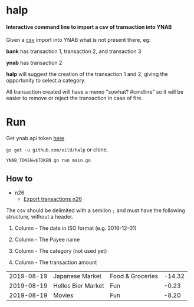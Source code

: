 # halp 

#### Interactive command line to import a csv of transaction into YNAB

Given a [csv](##Howto) import into YNAB what is not present there, eg:

**bank** has transaction 1, transaction 2, and transaction 3

**ynab** has transaction 2 

**halp** will suggest the creation of the transaction 1 and 2, giving the opportunity to select a category. 

All transaction created will have a memo "sowhat? #cmdline" so it will be easier to remove or reject the transaction in case of fire.

# Run

Get ynab api token [here](https://api.youneedabudget.com/#getting-started)

`go get -u github.com/xild/halp` or clone.

`YNAB_TOKEN=$TOKEN go run main.go`

## How to


- n26 
  - [Export transactions n26](https://support.n26.com/en-eu/fixing-an-issue/payments-and-transfers/how-to-export-a-list-of-my-transactions)
 
 
 The csv should be delimited with a semilon `;` and must have the following structure, without a header.
 
 1. Column - The date in ISO format (e.g. 2016-12-01)
 
 2. Column -  The Payee name
 
 3. Column - The category (not used yet)
 
 4. Column - The transaction amount
 
 |  |  |   |  |
|---|---|---|---|
| 2019-08-19  | Japanese Market    | Food & Groceries  | -14.32
| 2019-08-19  | Helles Bier Market   | Fun  | -0.23
| 2019-08-19  | Movies   | Fun  | -8.20


